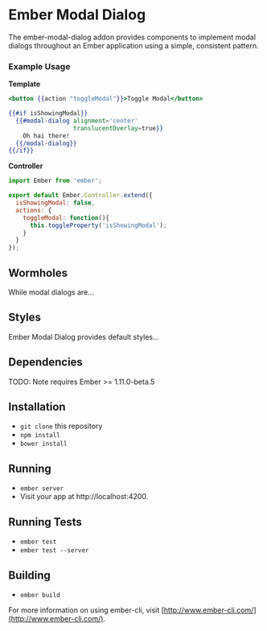 # Ember Modal Dialog

The ember-modal-dialog addon provides components to implement modal dialogs throughout an Ember application using a simple, consistent pattern.

### Example Usage

**Template**

```handlebars
<button {{action "toggleModal"}}>Toggle Modal</button>

{{#if isShowingModal}}
  {{#modal-dialog alignment='center'
                  translucentOverlay=true}}
    Oh hai there!
  {{/modal-dialog}}
{{/if}}
```

**Controller**

```javascript
import Ember from 'ember';

export default Ember.Controller.extend({
  isShowingModal: false,
  actions: {
    toggleModal: function(){
      this.toggleProperty('isShowingModal');
    }
  }
});
```

## Wormholes

While modal dialogs are...

## Styles

Ember Modal Dialog provides default styles...

## Dependencies

TODO: Note requires Ember >= 1.11.0-beta.5

## Installation

* `git clone` this repository
* `npm install`
* `bower install`

## Running

* `ember server`
* Visit your app at http://localhost:4200.

## Running Tests

* `ember test`
* `ember test --server`

## Building

* `ember build`

For more information on using ember-cli, visit [http://www.ember-cli.com/](http://www.ember-cli.com/).
